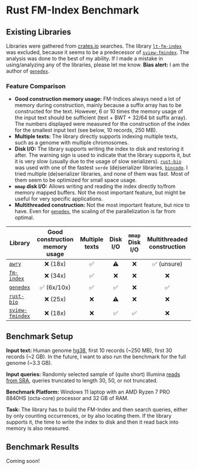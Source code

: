 # Rust FM-Index Benchmark

## Existing Libraries

Libraries were gathered from [crates.io](crates.io) searches. The library [`lt-fm-index`] was excluded, because it seems to be a predecessor of [`sview-fmindex`]. The analysis was done to the best of my ability. If I made a mistake in using/analyzing any of the libraries, please let me know. **Bias alert:** I am the author of [`genedex`].

### Feature Comparison

- **Good construction memory usage:** FM-Indices always need a lot of memory during construction, mainly because a suffix array has to be constructed for the text. However, 6 or 10 times the memory usage of the input text should be sufficient (text + BWT + 32/64 bit suffix array). The numbers displayed were measured for the construction of the index for the smallest input text (see below, 10 records, 250 MB).
- **Multiple texts:** The library directly supports indexing multiple texts, such as a genome with multiple chromosomes.
- **Disk I/O:** The library supports writing the index to disk and restoring it after. The warning sign is used to indicate that the library supports it, but it is very slow (usually due to the usage of slow serializers). [`rust-bio`] was used with one of the fastest `serde` (de)serializer libraries, [`bincode`]. I tried multiple (de)serializer libraries, and none of them was fast. Most of them seem to be optimized for small space usage.
- **`mmap` disk I/O:** Allows writing and reading the index directly to/from memory mapped buffers. Not the most important feature, but might be useful for very specific applications.
- **Multithreaded construction:** Not the most important feature, but nice to have. Even for [`genedex`], the scaling of the parallelization is far from optimal.

| **Library** | **Good construction memory usage** | **Multiple texts** |  **Disk I/O** | **`mmap` Disk I/O** |**Multithreaded construction** | 
| ----------- | :-------------: | :-------------: | :-------------: | :-------------: |  :-------------: |
| [`awry`]          | ❌ (18x) | ✅ | ⚠️ | ❌ | ✅ (unsure) |
| [`fm-index`]      | ❌ (34x) | ✅ | ❌ | ❌ | ❌ |
| [`genedex`]       | ✅ (6x/10x) | ✅ | ✅ | ❌ | ✅ |
| [`rust-bio`]      | ❌ (25x) | ❌  | ⚠️ | ❌ | ❌ |
| [`sview-fmindex`] | ❌ (18x) | ❌ | ✅ | ✅ | ❌ |

## Benchmark Setup

**Input text:** Human genome [hg38](https://www.ncbi.nlm.nih.gov/datasets/genome/GCF_000001405.38/), first 10 records (~250 MB), first 30 records (~2 GB). In the future, I want to also run the benchmark for the full genome (~3.3 GB).

**Input queries:** Randomly selected sample of (quite short) Illumina [reads from SRA](https://www.ncbi.nlm.nih.gov/sra/ERX14765811), queries truncated to length 30, 50, or not truncated.

**Benchmark Platform:** Windows 11 laptop with an AMD Ryzen 7 PRO 8840HS (octa-core) processor and 32 GB of RAM.

**Task:** The library has to build the FM-Index and then search queries, either by only counting occurrences, or by also locating them. If the library supports it, the time to write the index to disk and then it read back into memory is also measured.

## Benchmark Results

Coming soon!

[`awry`]: https://github.com/UM-Applied-Algorithms-Lab/AWRY
[`bincode`]: https://sr.ht/~stygianentity/bincode/
[`fm-index`]: https://github.com/ajalab/fm-index
[`genedex`]: https://github.com/feldroop/genedex
[`rust-bio`]: https://github.com/rust-bio/rust-bio
[`lt-fm-index`]: https://github.com/baku4/lt-fm-index/
[`sview-fmindex`]: https://github.com/baku4/sview-fmindex
